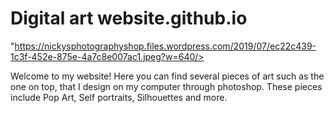 # Digital art website.github.io

"https://nickysphotographyshop.files.wordpress.com/2019/07/ec22c439-1c3f-452e-875e-4a7c8e007ac1.jpeg?w=640/>

<p>Welcome to my website! Here you can find several pieces of art such as the one on top, that I design on my computer through photoshop. These pieces include Pop Art, Self portraits, Silhouettes and more.</p>
